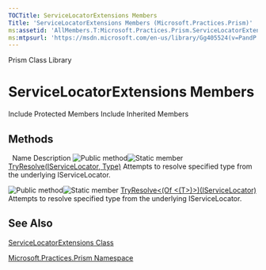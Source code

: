 ```yaml
---
TOCTitle: ServiceLocatorExtensions Members
Title: 'ServiceLocatorExtensions Members (Microsoft.Practices.Prism)'
ms:assetid: 'AllMembers.T:Microsoft.Practices.Prism.ServiceLocatorExtensions'
ms:mtpsurl: 'https://msdn.microsoft.com/en-us/library/Gg405524(v=PandP.50)'
---
```


Prism Class Library

ServiceLocatorExtensions Members
================================

Include Protected Members
Include Inherited Members

Methods
-------

<span id="methodTableToggle"></span>
 
Name
Description
![](https://msdn.microsoft.com/en-us/Gg405524.pubmethod(en-us,PandP.50).gif "Public method")![](https://msdn.microsoft.com/en-us/Gg405524.static(en-us,PandP.50).gif "Static member")
[TryResolve(IServiceLocator, Type)](https://msdn.microsoft.com/m:microsoft.practices.prism.servicelocatorextensions.tryresolve(microsoft.practices.servicelocation.iservicelocator%2csystem.type))
Attempts to resolve specified type from the underlying IServiceLocator.

![](https://msdn.microsoft.com/en-us/Gg405524.pubmethod(en-us,PandP.50).gif "Public method")![](https://msdn.microsoft.com/en-us/Gg405524.static(en-us,PandP.50).gif "Static member")
[TryResolve&lt;(Of &lt;(T&gt;)&gt;)(IServiceLocator)](https://msdn.microsoft.com/m:microsoft.practices.prism.servicelocatorextensions.tryresolve%60%601(microsoft.practices.servicelocation.iservicelocator))
Attempts to resolve specified type from the underlying IServiceLocator.

See Also
--------

<span id="seeAlsoToggle"></span>
[ServiceLocatorExtensions Class](https://msdn.microsoft.com/t:microsoft.practices.prism.servicelocatorextensions)

[Microsoft.Practices.Prism Namespace](https://msdn.microsoft.com/n:microsoft.practices.prism)
